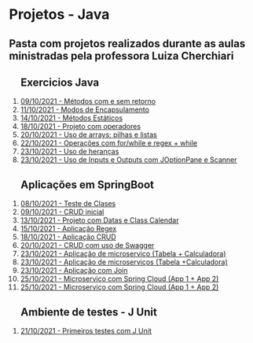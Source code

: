 <head>
<h1> Projetos - Java </h1>

<h2>Pasta com projetos realizados durante as aulas ministradas pela professora Luiza Cherchiari</h2>
</head>

<body>
   <ol> <h2>Exercicios Java</h2>
      <li><a href="./03 - Methods">09/10/2021 - Métodos com e sem retorno</a></li>
      <li><a href="./04 - Encapsulamento -AcessosPrivadosEPublicos">11/10/2021 - Modos de Encapsulamento</a></li>
      <li><a href="./06 - Methods_Statics">14/10/2021 - Métodos Estáticos</a></li>
      <li><a href="./09 - Java_operadores">18/10/2021 - Projeto com operadores</a></li>
      <li><a href="./10 - Op_Arrays">20/10/2021 - Uso de arrays; pilhas e listas</a></li>
      <li><a href="./12 - Operation_For">22/10/2021 - Operações com for/while e regex + while</a></li>
      <li><a href="./13 - Sobrescrita">23/10/2021 - Uso de heranças</a></li>
      <li><a href="./14 - InputOutput">23/10/2021 - Uso de Inputs e Outputs com JOptionPane e Scanner</a></li>
   </ol> 
   
   <ol> <h2>Aplicações em SpringBoot</h2>
      <li><a href="./02- AppClasses">08/10/2021 - Teste de Clases</a></li>
      <li><a href="./02 - AppCrud">09/10/2021 - CRUD inicial</a></li>
      <li><a href="./05 - App.Spring.Datas">13/10/2021 - Projeto com Datas e Class Calendar</a></li>
      <li><a href="./07 - Aplicacao - Regex">15/10/2021 - Aplicação Regex</a></li>
      <li><a href="./08 - Crud">18/10/2021 - Aplicação CRUD</a></li>
      <li><a href="./10 - crud-service">20/10/2021 - CRUD com uso de Swagger</a></li>
      <li><a href="./15-micro_tabela">23/10/2021 - Aplicação de microserviço (Tabela + Calculadora)</a></li>
      <li><a href="./15-micro_calculadora">23/10/2021 - Aplicação de microserviços (Tabela +Calculadora)</a></li>
      <li><a href="./16-join">23/10/2021 - Aplicação com Join</a></li>
      <li><a href="./17-app1-microservices">25/10/2021 - Microserviço com Spring Cloud (App 1 + App 2)</a></li>
      <li><a href="./17-app2-microservices">25/10/2021 - Microserviço com Spring Cloud (App 1 + App 2)</a></li>
   </ol>
   

   <ol> <h2>Ambiente de testes - J Unit</h2>
      <li><a href ="./Project_JUnit">21/10/2021 - Primeiros testes com J Unit</a></li>
   </ol>
</body>
